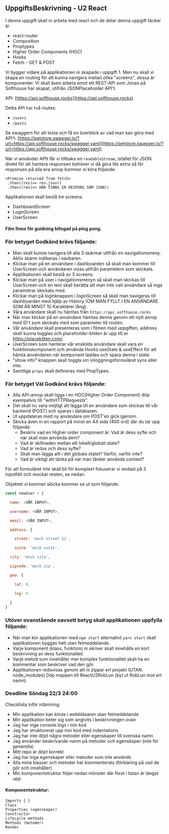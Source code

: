 ## UppgiftsBeskrivning - U2 React

I denna uppgift skall ni arbeta med react och de delar denna uppgift täcker är.

* react-router
* Composition
* Proptypes
* Higher Order Components (HOC)
* Hooks
* Fetch - GET & POST

Vi bygger vidare på applikationen ni skapade i uppgift 1. Men nu skall vi skapa en routing för att kunna navigera mellan olika "screens", dessa är komponenter. Vi skall även arbeta emot ett REST-API som Jonas på Softhouse har skapat, utifrån JSONPlaceholder API't.

API: [https://api.softhouse.rocks](https://api.softhouse.rocks)

Detta API har två routes:

* ```/users```
* ```/posts```

Se swaggern för att testa och få en överblick av vad man kan göra med API't: [https://petstore.swagger.io/?url=https://api.softhouse.rocks/swagger.yaml](https://petstore.swagger.io/?url=https://api.softhouse.rocks/swagger.yaml)

När vi använder APIt får vi tillbaka en ```readableStream```, istället för JSON direkt för att hantera responsen behöver vi då göra lite extra så för responsen på alla era anrop kommer ni köra följande:

```
<Promise returned from fetch>
 .then((res)=> res.json()
 .then((res)=> HÄR FINNS ER RESPONS SOM JSON))
```

Applikationen skall bestå tre screens:

* DashboardScreen
* LoginScreen
* UserScreen

#### Film finns för guidning bifogad på ping pong.

### För betyget Godkänd krävs följande:

* Man skall kunna navigera till alla 3 skärmar utifrån en navigationsmeny. Aktiv skärm indikeras i navbaren.
* Klickar man på en användare i dashboarden så skall man kommer till UserScreen och användaren visas utifrån parametern som skickats.
* Applikationen skall bestå av 3 screens.
* Klickar man på user i navigationsmenyn så skall man skickas till UserScreen och en text skall berätta att man inte valt användare så inga parametrar skickats med.
* Klickar man på loginknappen i loginScreen så skall man navigeras till dashboarden med hjälp av History (OM MAN FYLLT I EN ANVÄNDARE SOM ÄR MINST 10 Karaktärer lång).
* Våra användare skall nu hämtas från ```https://api.softhouse.rocks```
* När man klickar på en användare hämtas denna genom ett nytt anrop med ID't som skickats med som parameter till routen.
* Vår användare skall presenteras som i filmen med uppgiften, address skall kunna togglas och placeholder-bilden är upp till er https://placekitten.com/
* UserScreen som hanterar vår enskilda användare skall vara en funktionskomponent och använda Hooks useState & useEffect för att hämta användaren när komponent laddas och spara denna i state.
* "show info" knappen skall toggla om inloggningsformuläret syns eller inte.
* Samtliga ```props``` skall defineras med PropTypes.

### För betyget Väl Godkänd krävs följande:

* Alla API-anrop skall ligga i en HOC(Higher Order Component) döp exempelvis till "withHTTPRequests".
* Det skall nu vara möjligt att lägga till en användare som skickas till vår backend (POST) och sparas i databasen.
* UI uppdateras med ny användare om POST'en gick igenom.
* Skicka även in en rapport på minst en A4 sida (400 ord) där du tar upp följande:
   * Beskriv vad en Higher order component är. Vad är dess syfte och när skall man använda dem?
   * Vad är skillnaden mellan ett lokalt/globalt state?
   * Vad är redux och dess syfte?
   * Skall man lägga allt i det globala statet? Varför, varför inte?
   * Vad är viktigt att tänka på när man tänker använda context?

För att formuläret inte skall bli för komplext fokuserar vi endast på 3 inputfält och mockar resten, se nedan.

Objektet vi kommer skicka kommer se ut som följande:

```JavaScript
const newUser = {

  name: <VÅR INPUT>,

  username: <VÅR INPUT>,

  email: <VÅR INPUT>,

  address: {

    street: 'mock street 12',

    suite: 'mock suite',

  city: 'mock city',

  zipcode: 'mock zip',

  geo: {

    lat: 0,

    lng: 0

  }
}
```

### Utöver ovanstående oavsett betyg skall applikationen uppfylla följande:

* När man kör applikationen med ```npm start``` alternativt ```yarn start``` skall applikationen byggas helt utan felmeddelande.
* Varje komponent (klass, funktion) ni skriver skall innehålla en kort beskrivning av dess funktionalitet.
* Varje metod som innehåller mer komplex funktionalitet skall ha en kommentar som beskriver vad den gör.
* Applikationen redovisas genom att ni zippar ert projekt (UTAN node_modules) Döp mappen till ReactU2RobLun (byt ut RobLun mot ert namn)

### Deadline Söndag 22/3 24:00

Checklista inför inlämning:

* Min applikation kan köras i webbläsaren utan felmeddelande
* Min applikation beter sig som angivits i beskrivningen ovan
* Jag har inga console.logs i min kod
* Jag har strukturerat upp min kod med indentations
* Jag har inte döpt några metoder eller egenskaper till svenska namn
* Jag använder beskrivande namn på metoder och egenskaper (inte för generella)
* Mitt repo är döpt korrekt
* Jag har inga egenskaper eller metoder som inte används
* Alla mina klasser och metoder har kommenterats (förklaring på vad de gör och innehåller)
* Min komponentstruktur följer nedan mönster där först i listan är längst upp

#### Komponentstruktur:
```
Imports { }
Class
Properties (egenskaper)
Constructor
Lifecycle methods
Methods (metoder)
Render
```
